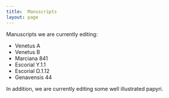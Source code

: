 ```yaml
---
title:  Manuscripts
layout: page
---
```


Manuscripts we are currently editing:

-  Venetus A
-  Venetus B
-  Marciana 841
-  Escorial Y.1.1
-  Escorial Ω.1.12
-  Genavensis 44


In addition, we are currently editing some well illustrated papyri.
